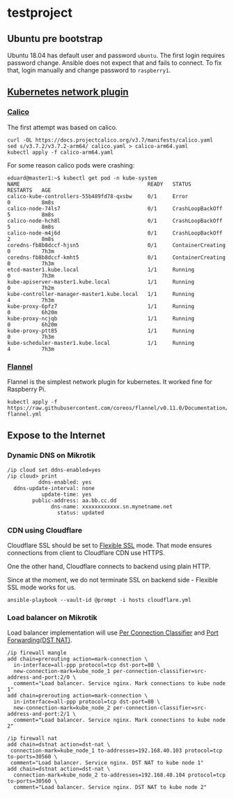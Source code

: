 # testproject

## Ubuntu pre bootstrap

Ubuntu 18.04 has default user and password `ubuntu`. The first login requires
password change. Ansible does not expect that and fails to connect.
To fix that, login manually and change password to `raspberry1`.

## [Kubernetes network plugin][11]

### [Calico][9]

The first attempt was based on calico.

```
curl -OL https://docs.projectcalico.org/v3.7/manifests/calico.yaml
sed s/v3.7.2/v3.7.2-arm64/ calico.yaml > calico-arm64.yaml
kubectl apply -f calico-arm64.yaml
```

For some reason calico pods were crashing:

```
eduard@master1:~$ kubectl get pod -n kube-system
NAME                                         READY   STATUS              RESTARTS   AGE
calico-kube-controllers-55b489fd78-qxsbw     0/1     Error               0          8m8s
calico-node-74ls7                            0/1     CrashLoopBackOff    5          8m8s
calico-node-hch8l                            0/1     CrashLoopBackOff    5          8m8s
calico-node-m4j6d                            0/1     CrashLoopBackOff    2          8m8s
coredns-fb8b8dccf-hjsn5                      0/1     ContainerCreating   0          7h3m
coredns-fb8b8dccf-kmht5                      0/1     ContainerCreating   0          7h3m
etcd-master1.kube.local                      1/1     Running             0          7h3m
kube-apiserver-master1.kube.local            1/1     Running             0          7h2m
kube-controller-manager-master1.kube.local   1/1     Running             4          7h3m
kube-proxy-6pfz7                             1/1     Running             0          6h20m
kube-proxy-ncjqb                             1/1     Running             0          6h20m
kube-proxy-ptt85                             1/1     Running             0          7h3m
kube-scheduler-master1.kube.local            1/1     Running             4          7h3m
```

### [Flannel][10]

Flannel is the simplest network plugin for kubernetes. It worked fine for Raspberry Pi.

```
kubectl apply -f https://raw.githubusercontent.com/coreos/flannel/v0.11.0/Documentation/kube-flannel.yml
```

## Expose to the Internet

### Dynamic DNS on Mikrotik

```
/ip cloud set ddns-enabled=yes
/ip cloud> print
          ddns-enabled: yes
  ddns-update-interval: none
           update-time: yes
        public-address: aa.bb.cc.dd
              dns-name: xxxxxxxxxxxx.sn.mynetname.net
                status: updated
```

### CDN using Cloudflare

Cloudflare SSL should be set to [Flexible SSL][17] mode.
That mode ensures connections from client to Cloudflare CDN use HTTPS.

One the other hand, Cloudflare connects to backend using plain HTTP.

Since at the moment, we do not terminate SSL on backend side - Flexible SSL mode
works for us.

```
ansible-playbook --vault-id @prompt -i hosts cloudflare.yml
```

### Load balancer on Mikrotik

Load balancer implementation will use [Per Connection Classifier][14] and [Port Forwarding(DST NAT)][15].

```
/ip firewall mangle
add chain=prerouting action=mark-connection \
  in-interface=all-ppp protocol=tcp dst-port=80 \
  new-connection-mark=kube_node_1 per-connection-classifier=src-address-and-port:2/0 \
  comment="Load balancer. Service nginx. Mark connections to kube node 1"
add chain=prerouting action=mark-connection \
  in-interface=all-ppp protocol=tcp dst-port=80 \
  new-connection-mark=kube_node_2 per-connection-classifier=src-address-and-port:2/1 \
  comment="Load balancer. Service nginx. Mark connections to kube node 2"

/ip firewall nat
add chain=dstnat action=dst-nat \
 connection-mark=kube_node_1 to-addresses=192.168.40.103 protocol=tcp to-ports=30560 \
 comment="Load balancer. Service nginx. DST NAT to kube node 1"
add chain=dstnat action=dst-nat \
  connection-mark=kube_node_2 to-addresses=192.168.40.104 protocol=tcp to-ports=30560 \
  comment="Load balancer. Service nginx. DST NAT to kube node 2"
```

[1]: https://wiki.ubuntu.com/ARM/RaspberryPi
[2]: https://wiki.mikrotik.com/wiki/Manual:Basic_VLAN_switching#Other_devices_with_built-in_switch_chip
[3]: https://www.digitalocean.com/community/tutorials/how-to-create-a-kubernetes-cluster-using-kubeadm-on-ubuntu-18-04
[4]: https://www.projectcalico.org/announcing-calico-v3-2/
[5]: https://medium.com/nycdev/k8s-on-pi-9cc14843d43
[6]: https://www.raspberrypi.org/forums/viewtopic.php?t=203128
[7]: https://bugs.launchpad.net/ubuntu/+source/linux-signed/+bug/1771859
[8]: https://wiki.ubuntu.com/ARM/RaspberryPi
[9]: https://www.projectcalico.org/
[10]: https://github.com/coreos/flannel
[11]: https://kubernetes.io/docs/concepts/cluster-administration/networking/
[13]: https://wiki.mikrotik.com/wiki/Load_Balancing
[14]: https://wiki.mikrotik.com/wiki/Manual:PCC
[15]: https://wiki.mikrotik.com/wiki/Manual:IP/Firewall/NAT
[16]: https://wiki.mikrotik.com/wiki/Manual:IP/Cloud
[17]: https://www.cloudflare.com/ssl/
